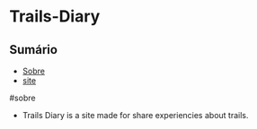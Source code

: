 # Trails-Diary
## Sumário

- [Sobre](#sobre)
- [site](https://trailsdiary.herokuapp.com/)

#sobre

- Trails Diary is a site made for share experiencies about trails.
